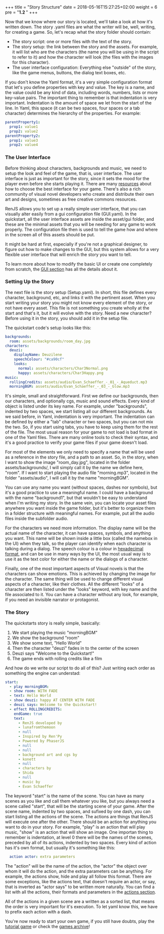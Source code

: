 +++
title = "Story Structure"
date =  2018-05-16T15:27:25+02:00
weight = 6
pre = "<b>1.2 </b>"
+++

Now that we know where our story is located, we'll take a look at how it's written down. The story .yaml files are what the writer will be, well, writing, for creating a game. So, let's recap what the story folder should contain:

* The story script: one or more files with the text of the story.
* The story setup: the link between the story and the assets. For example, it will list who are the characters (the name you will be using in the script to refer to it) and how the character will look (the files with the images for this character).
* The user interface configuration: Everything else "outside" of the story, like the game menus, buttons, the dialog text boxes, etc.

If you don't know the Yaml format, it's a very simple configuration format that let's you define properties with key and value. The key is a name, and the value could be any kind of data, including words, numbers, lists or more key-value pairs. The important thing to remember is that indentation is very important. Indentation is the amount of space we let from the start of the line. In Yaml, this space (it can be two spaces, four spaces or a tab character) determines the hierarchy of the properties. For example:

```yaml
parentProperty1:
  prop1: value1
  prop2: value2
parentProperty2:
  prop1: value3
  prop2: value4
```

### The User Interface

Before thinking about characters, backgrounds and music, we need to setup the look and feel of the game, that is, user interface. 
The user interface is just as important for the story, since it sets the mood for the player even before she starts playing it. There are many [resources](http://blog.cyanide-tea.net/2014/07/22/design-101-gui-design/) about how to choose the best interface for your game. There's also a rich community of visual novel developers who create and distribute their own art and designs, sometimes as free creative commons resources. 

RenJS allows you to set up a really simple user interface, that you can visually alter easily from a gui configuration file (GUI.yaml). In the quickstart, all the user interface assets are inside the asset/gui folder, and these are the minimal assets that you will be needing for any game to work properly. The configuration file then is used to tell the game how and where in the screen all of this assets should be put.

It might be hard at first, especially if you're not a graphical designer, to figure out how to make changes to the GUI, but this system allows for a very flexible user interface that will enrich the story you want to tell.

To learn more about how to modify the basic UI or create one completely from scratch, the [GUI section](../../gui) has all the details about it.

### Setting Up the Story

The next file is the story setup (Setup.yaml). In short, this file defines every character, background, etc, and links it with the pertinent asset. When you start writing your story you might not know every element of the story, or not have every asset. This file is not something you create wholly at the start and that's it, but it will evolve with the story. Need a new character? Before using it in the story, you should add it in the setup file.

The quickstart code's setup looks like this:

```yaml
backgrounds:
  room: assets/backgrounds/room_day.jpg
characters:
  deuzi:
    displayName: Deuzilene
    speechColour: "#ca90cf"
    looks:
      normal: assets/characters/Char3Normal.png
      happy: assets/characters/Char3Happy.png
music:
  rollingCredits: assets/audio/Evan_Schaeffer_-_01_-_Aqueduct.mp3
  morningBGM: assets/audio/Evan_Schaeffer_-_03_-_Glow.mp3

```
It's simple, small and straightforward. First we define our backgrounds, then our characters, and optionally cgs, music and sound effects. Every kind of object is listed under its key name. For example, under "backgrounds", indented by two spaces, we start listing all our different backgrounds. As we said before, in Yaml, indentation is very important. The indentation can be defined by either a "tab" character or two spaces, but you can not mix the two. So, if you start using tabs, you have to keep using them for the rest of the file. The most usual reason for your game to not load is bad format in one of the Yaml files. There are many online tools to check their syntax, and it's a good practice to verify your game files if your game doesn't load.

For most of the elements we only need to specify a name that will be used as a reference in the story file, and a path to an asset. So, in the story, when I want to show the image "room_day.jpg", located in the folder assets/backgrounds/, I will simply call it by the name we define here, "room". If I want to start playing the audio file "morning.mp3", located in the folder "assets/audio", I will call it by the name "morningBGM". 

You can use any name you want (without spaces, dashes nor symbols), but it's a good practice to use a meaningful name. I could have a background with the name "background1", but that wouldn't be easy to understand when I'm writing my story. In the same vein, you can locate your asset files anywhere you want inside the game folder, but it's better to organize them in a folder structure with meaningful names. For example, put all the audio files inside the subfolder audio.

For the characters we need more information. The display name will be the actual name of the character, it can have spaces, symbols, and anything you want. This name will be shown inside a little box (called the namebox in the UI) when they talk, so the player can identify when each character is talking during a dialog. The speech colour is a colour in [hexadecimal format](http://www.color-hex.com/), and can be use in many ways by the UI, the most usual way is to use it as the text color for either the name or the dialogs of a character. 

Finally, one of the most important aspects of Visual novels is that the characters can show emotions. This is achieved by changing the image for the character. The same thing will be used to change different visual aspects of a character, like their clothes. All the different "looks" of a character are then listed under the "looks" keyword, with key name and the file associated to it. You can have a character without any look, for example, if you need an invisible narrator or protagonist.

### The Story

The quickstarts story is really simple, basically:

1. We start playing the music "morningBGM"
2. We show the background "room"
3. We show some text, "Hello World"
4. Then the character "deuzi" fades in to the center of the screen
5. Deuzi says "Welcome to the Quickstart!"
6. The game ends with rolling credits like a film

And how do we write our script to do all of this? Just writing each order as something the engine can understad:

```yaml
start:
  - play morningBGM:
  - show room: WITH FADE
  - text: Hello World
  - show deuzi: happy AT CENTER WITH FADE
  - deuzi says: Welcome to the Quickstart!
  - effect ROLLINGCREDITS:
    endGame: true
    text:
      - RenJS developed by
      - lunafromthemoon
      - null
      - Inspired by Ren'Py
      - Powered by PhaserJS
      - null
      - null
      - background art and cgs by
      - konett
      - null
      - characters by
      - Shida
      - null
      - music by
      - Evan Schaeffer
```

The keyword "start" is the name of the scene. You can have as many scenes as you like and call them whatever you like, but you always need a scene called "start", that will be the starting scene of your game.
After the scene name, indented by two spaces, and sufixed by one dash, you can start listing all the actions of the scene. The actions are things that RenJS will execute one after the other. There should be an action for anything you want to do in your story. For example, "play" is an action that will play music, "show" is an action that will show an image.
One importan thing to remember is indentation, at level 0 there will be the names of the scenes, preceded by all of its actions, indented by two spaces. Every kind of action has it's own format, but usually it's something like this:
```yaml
  action actor: extra parameters
```
The "action" will be the name of the action, the "actor" the object over whom it will do the action, and the extra parameters can be anything. For example, the actions show, hide and play all follow this format. There are some exceptions, like the actions text, that doesn't require an actor, or say, that is inverted as "actor says" to be written more naturally. You can find a list with all the actions, their formats and parameters in the [actions section](../../actions).

All of the actions in a given scene are a written as a sorted list, that means the order is very important for it's execution. To let yaml know this, we have to prefix each action with a dash.

You're now ready to start your own game, if you still have doubts, play the [tutorial game](https://lunafromthemoon.itch.io/renjs) or check the [games archive](../../games)!

